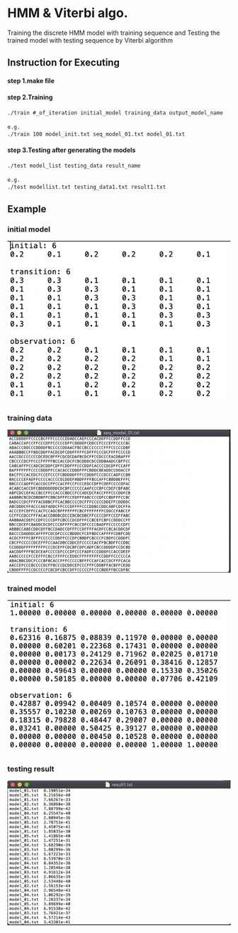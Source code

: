 #  HMM & Viterbi algo.

Training the discrete HMM model with training sequence and Testing the trained model with testing sequence by Viterbi algorithm

## Instruction for Executing
#### step 1.make file
#### step 2.Training
```
./train #_of_iteration initial_model training_data output_model_name

e.g.
./train 100 model_init.txt seq_model_01.txt model_01.txt
```

#### step 3.Testing after generating the models
```
./test model_list testing_data result_name

e.g.
./test modellist.txt testing_data1.txt result1.txt
```

## Example

### initial model
![alt text](https://github.com/leduoyang/HMM-w-Viterbi-algo/blob/master/img/init_model.png)

### training data
![alt text](https://github.com/leduoyang/HMM-w-Viterbi-algo/blob/master/img/training_data.png)

### trained model
![alt text](https://github.com/leduoyang/HMM-w-Viterbi-algo/blob/master/img/trained_model.png)

### testing result
![alt text](https://github.com/leduoyang/HMM-w-Viterbi-algo/blob/master/img/testing_result.png)
